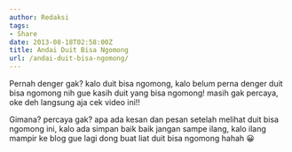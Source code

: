 ```yaml
---
author: Redaksi
tags:
- Share
date: 2013-08-18T02:58:00Z
title: Andai Duit Bisa Ngomong
url: /andai-duit-bisa-ngomong/
---
```


Pernah denger gak? kalo duit bisa ngomong, kalo belum perna denger duit bisa ngomong nih gue kasih duit yang bisa ngomong! masih gak percaya, oke deh langsung aja cek  video ini!!

Gimana? percaya gak? apa ada kesan dan pesan setelah melihat duit bisa ngomong ini, kalo ada simpan baik baik jangan sampe ilang, kalo ilang mampir ke blog gue lagi dong buat liat duit bisa ngomong hahah 😀